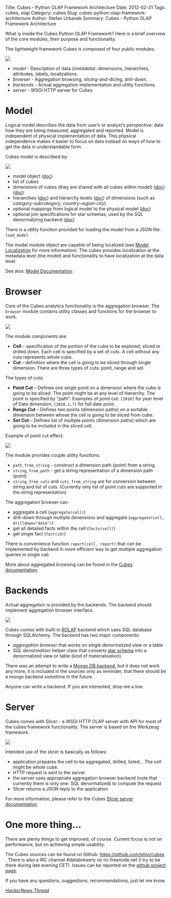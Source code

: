 Title: Cubes - Python OLAP Framework Architecture
Date: 2012-02-21
Tags: cubes, olap
Category: cubes
Slug: cubes-python-olap-framework-architecture
Author: Stefan Urbanek
Summary: Cubes - Python OLAP Framework Architecture

What is inside the Cubes Python OLAP Framework? Here is a brief overview of the core modules, their purpose and functionality.

The lightweight framework Cubes is composed of four public modules:

![](static/images/cubes-python-olap-framework-architecture-1.png)

* *model* - Description of data (*metadata*): dimensions, hierarchies, attributes, labels, localizations.
* *browser* - Aggregation browsing, slicing-and-dicing, drill-down.
* *backends* - Actual aggregation implementation and utility functions.
* *server* - WSGI HTTP server for Cubes

Model
=====

Logical model describes the data from user’s or analyst’s perspective: data how they are being measured, aggregated and reported. Model is independent of physical implementation of data. This physical independence makes it easier to focus on data instead on ways of how to get the data in understandable form.

Cubes model is described by:

![](static/images/cubes-python-olap-framework-architecture-2.png)

* model object ([doc](http://packages.python.org/cubes/model.html#cubes.model.Model))
* list of cubes
* dimensions of cubes (they are shared with all cubes within model) ([doc](http://packages.python.org/cubes/api/cubes.html#cubes.Dimension)) ([doc](http://packages.python.org/cubes/api/cubes.html#cubes.Dimension))
* hierarchies ([doc](http://packages.python.org/cubes/api/cubes.html#cubes.Hierarchy)) and hierarchy levels ([doc](http://packages.python.org/cubes/api/cubes.html#cubes.Level)) of dimensions (such as *category-subcategory*, *country-region-city*)
* optional mappings from logical model to the physical model ([doc](http://packages.python.org/cubes/model.html#attribute-mappings))
* optional join specifications for star schemas, used by the SQL denormalizing backend ([doc](http://packages.python.org/cubes/model.html#joins))

There is a utility function provided for loading the model from a JSON file: <code>load_model</code>.

The model module object are capable of being localized (see [Model Localization](http://packages.python.org/cubes/localization.html) for more information). The cubes provides localization at the metadata level (the model) and functionality to have localization at the data level.

See also: [Model Documentation](http://packages.python.org/cubes/model.html)

Browser
=======

Core of the Cubes analytics functionality is the aggregation browser. The <code>browser</code> module contains utility classes and functions for the browser to work. 

![](static/images/cubes-python-olap-framework-architecture-3.png)

The module components are:

* **Cell** – specification of the portion of the cube to be explored, sliced or drilled down. Each cell is specified by a set of cuts. A cell without any cuts represents whole cube.
* **Cut** – definition where the cell is going to be sliced through single dimension. There are three types of cuts: point, range and set.
    
The types of cuts:

* **Point Cut** – Defines one single point on a dimension where the cube is going to be sliced. The point might be at any level of hierarchy. The point is specified by "path". Examples of point cut: <code>[2010]</code> for *year* level of Date dimension, <code>[2010,1,7]</code> for full date point.
* **Range Cut** – Defines two points (dimension paths) on a sortable dimension between whose the cell is going to be sliced from cube.
* **Set Cut** – Defines list of multiple points (dimension paths) which are going to be included in the sliced cell.

Example of point cut effect:

![](static/images/cubes-python-olap-framework-architecture-4.png)

The module provides couple utility functions:

* <code>path_from_string</code> - construct a dimension path (point) from a string
* <code>string_from_path</code> - get a string representation of a dimension path (point)
* <code>string_from_cuts</code> and <code>cuts_from_string</code> are for conversion between string and list of cuts. (Currently only list of point cuts are supported in the string representation)

The aggregation browser can:

* aggregate a cell (<code>aggregate(cell)</code>)
* drill-down through multiple dimensions and aggregate (<code>aggregate(cell, drilldown="date")</code>)
* get all detailed facts within the cell (<code>facts(cell)</code>)
* get single fact (<code>fact(id)</code>)

There is convenience function <code>report(cell, report)</code> that can be implemented by backend in more efficient way to get multiple aggregation queries in single call.

More about aggregated browsing can be found in the [Cubes documentation](http://packages.python.org/cubes/api/cubes.html#aggregate-browsing).

Backends
========

Actual aggregation is provided by the backends. The backend should implement aggregation browser interface. 

![](static/images/cubes-python-olap-framework-architecture-5.png)

Cubes comes with built-in [ROLAP](http://en.wikipedia.org/wiki/ROLAP) backend which uses SQL database through SQLAlchemy. The backend has two major components:

* *aggregation browser* that works on single denormalized view or a table
* *SQL denormalizer* helper class that converts [star schema](http://en.wikipedia.org/wiki/Star_schema) into a denormalized view or table (kind of materialisation).

There was an attempt to write a [Mongo DB backend](https://github.com/Stiivi/cubes/tree/master/cubes/backends/mongo), but it does not work any more, it is included in the sources only as reminder, that there should be a mongo backend sometime in the future.

Anyone can write a backend. If you are interested, drop me a line.

Server
======

Cubes comes with Slicer - a WSGI HTTP OLAP server with API for most of the cubes framework functionality. The server is based on the Werkzeug framework.

![](static/images/cubes-python-olap-framework-architecture-6.png)

Intended use of the slicer is basically as follows:

* application prepares the cell to be aggregated, drilled, listed... The *cell* might be whole cube.
* HTTP request is sent to the server
* the server uses appropriate aggregation browser backend (note that currently there is only one: SQL denormalized) to compute the request
* Slicer returns a JSON reply to the application

For more information, please refer to the Cubes [Slicer server documentation](http://packages.python.org/cubes/server.html).

One more thing...
=================

There are plenty things to get improved, of course. Current focus is not on performance, but on achieving simple usability.

The Cubes sources can be found on Github: https://github.com/stiivi/cubes . There is also a IRC channel #databrewery on irc.freenode.net (I try to be there during late evening CET). Issues can be reported on the [github project page](https://github.com/stiivi/cubes/issues?sort=created&amp;direction=desc&amp;state=open).

If you have any questions, suggestions, recommendations, just let me know.

[*HackerNews Thread*](http://news.ycombinator.com/item?id=3617672) 
